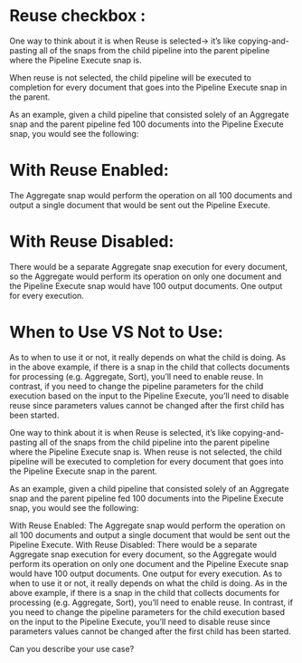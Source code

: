 
 Reuse checkbox :
 =================

One way to think about it is when Reuse is selected-> it’s like copying-and-pasting all of the snaps from the child pipeline
into the parent pipeline where the Pipeline Execute snap is. 

When reuse is not selected, the child pipeline will be executed to completion for every document that goes into the Pipeline
Execute snap in the parent.

As an example, given a child pipeline that consisted solely of an Aggregate snap and the parent pipeline fed 100 
documents into the Pipeline Execute snap, you would see the following:

With Reuse Enabled:
====================

The Aggregate snap would perform the operation on all 100 documents and output a single document that would be sent out the
Pipeline Execute.

With Reuse Disabled: 
====================

There would be a separate Aggregate snap execution for every document, so the Aggregate would perform its operation on only 
one document and the Pipeline Execute snap would have 100 output documents. One output for every execution.

When to Use VS Not to Use:
==========================

As to when to use it or not, it really depends on what the child is doing. As in the above example, if there is a snap in the child that collects documents for processing (e.g. Aggregate, Sort), you’ll need to enable reuse. In contrast, if you need to change the pipeline parameters for the child execution based on the input to the Pipeline Execute, you’ll need to disable reuse since parameters values
cannot be changed after the first child has been started.






One way to think about it is when Reuse is selected, it’s like copying-and-pasting all of the snaps from the child pipeline into the parent pipeline where the Pipeline Execute snap is. When reuse is not selected, the child pipeline will be executed to completion for every document that goes into the Pipeline Execute snap in the parent.

As an example, given a child pipeline that consisted solely of an Aggregate snap and the parent pipeline fed 100 documents into the Pipeline Execute snap, you would see the following:

With Reuse Enabled: The Aggregate snap would perform the operation on all 100 documents and output a single document that would be sent out the Pipeline Execute.
With Reuse Disabled: There would be a separate Aggregate snap execution for every document, so the Aggregate would perform its operation on only one document and the Pipeline Execute snap would have 100 output documents. One output for every execution.
As to when to use it or not, it really depends on what the child is doing. As in the above example, if there is a snap in the child that collects documents for processing (e.g. Aggregate, Sort), you’ll need to enable reuse. In contrast, if you need to change the pipeline parameters for the child execution based on the input to the Pipeline Execute, you’ll need to disable reuse since parameters values cannot be changed after the first child has been started.

Can you describe your use case?



